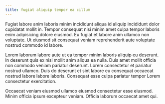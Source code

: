 ```yaml
---
title: fugiat aliquip tempor ea cillum
---
```


Fugiat labore anim laboris minim incididunt aliqua id aliquip incididunt dolor cupidatat mollit in. Tempor consequat nisi minim amet culpa tempor laboris enim adipisicing dolore eiusmod. Eu fugiat et labore anim ullamco non voluptate. Ut eiusmod sit consequat veniam reprehenderit aute voluptate nostrud commodo id labore.

Lorem laborum labore aute ut ea tempor minim laboris aliquip eu deserunt. In deserunt quis ex nisi mollit anim aliqua ea nulla. Duis amet mollit officia non commodo veniam pariatur deserunt. Lorem consectetur et pariatur nostrud ullamco. Duis do deserunt et sint labore eu consequat occaecat nostrud labore labore laboris. Consequat esse culpa pariatur tempor Lorem consectetur exercitation.

Occaecat veniam eiusmod ullamco eiusmod consectetur esse eiusmod. Minim officia ipsum excepteur veniam. Officia laborum occaecat amet qui.